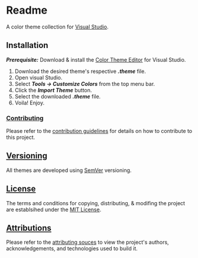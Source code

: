﻿# Readme

A color theme collection for [Visual Studio](https://visualstudio.microsoft.com/).

## Installation

***Prerequisite:*** Download & install the [Color Theme Editor](https://marketplace.visualstudio.com/items?itemName=VisualStudioPlatformTeam.ColorThemesforVisualStudio&ssr=false) for Visual Studio.

1. Download the desired theme's respective ***.theme*** file.
2. Open visual Studio.
2. Select ***Tools -> Customize Colors*** from the top menu bar.
4. Click the ***Import Theme*** button.
5. Select the downloaded ***.theme*** file. 
6. Voila! Enjoy.

### [Contributing](/CONTRIBUTING.md)

Please refer to the [contribution guidelines](/CONTRIBUTING.md) for details on how to contribute to this project.

## [Versioning](https://semver.org)

All themes are developed using [SemVer](https://semver.org) versioning.

## [License](/LICENSE.md)

The terms and conditions for copying, distributing, & modifing the project are establsihed under the [MIT License](/LICENSE.txt).

## [Attributions](/ATTRIBUTIONS.md)

Please refer to the [attributing souces](/Documentation/ATTRIBUTING.md) to view the project's authors, acknowledgements, and technologies used to build it.